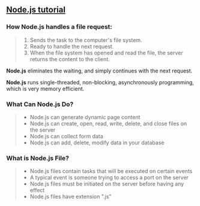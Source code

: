 ## [Node.js tutorial](https://www.w3schools.com/nodejs/default.asp)


### How Node.js handles a file request:
> 1. Sends the task to the computer's file system.
> 2. Ready to handle the next request.
> 3. When the file system has opened and read the file, the server returns the content to the client.

**Node.js** eliminates the waiting, and simply continues with the next request.

**Node.js** runs single-threaded, non-blocking, asynchronously programming, which is very memory efficient.

### What Can Node.js Do?
>* Node.js can generate dynamic page content
>* Node.js can create, open, read, write, delete, and close files on the server
>* Node.js can collect form data
>* Node.js can add, delete, modify data in your database

### What is Node.js File?
>* Node.js files contain tasks that will be executed on certain events
>* A typical event is someone trying to access a port on the server
>* Node.js files must be initiated on the server before having any effect
>* Node.js files have extension ".js"

